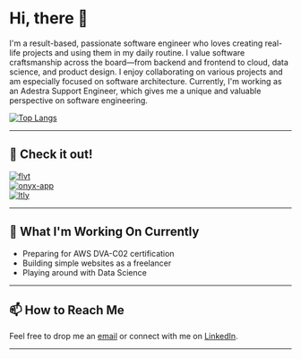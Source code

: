 # Hi, there 👋

I'm a result-based, passionate software engineer who loves creating real-life projects and using them in my daily routine. I value software craftsmanship across the board—from backend and frontend to cloud, data science, and product design. I enjoy collaborating on various projects and am especially focused on software architecture. Currently, I'm working as an Adestra Support Engineer, which gives me a unique and valuable perspective on software engineering.

<!--[![Dominik's GitHub Stats](https://github-readme-stats.vercel.app/api?username=DBrdak&show_icons=true&theme=dark)](https://github.com/DBrdak)-->

[![Top Langs](https://github-readme-stats.vercel.app/api/top-langs/?username=DBrdak&layout=compact&theme=dark)](https://github.com/DBrdak)

---

## 📌 Check it out!

[![flvt](https://github-readme-stats.vercel.app/api/pin/?username=DBrdak&repo=flvt&theme=light)](https://github.com/DBrdak/flvt)  
[![onyx-app](https://github-readme-stats.vercel.app/api/pin/?username=DBrdak&repo=onyx-app&theme=light)](https://github.com/DBrdak/onyx-app)  
[![ltly](https://github-readme-stats.vercel.app/api/pin/?username=DBrdak&repo=ltly&theme=light)](https://github.com/DBrdak/ltly)

---

## 🌱 What I'm Working On Currently

- Preparing for AWS DVA-C02 certification
- Building simple websites as a freelancer
- Playing around with Data Science

---

## 📫 How to Reach Me

Feel free to drop me an [email](mailto:your-email@example.com) or connect with me on [LinkedIn](https://www.linkedin.com/in/dominik-brdak-08b779202/).

---

<!--![Profile Views](https://komarev.com/ghpvc/?username=DBrdak)-->

